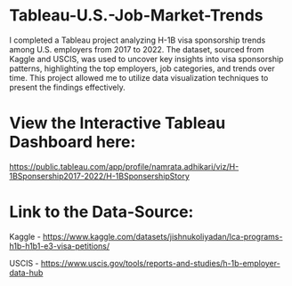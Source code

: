 # Tableau-U.S.-Job-Market-Trends

I completed a Tableau project analyzing H-1B visa sponsorship trends among U.S. employers from 2017 to 2022. The dataset, sourced from Kaggle and USCIS, was used to uncover key insights into visa sponsorship patterns, highlighting the top employers, job categories, and trends over time. This project allowed me to utilize data visualization techniques to present the findings effectively.

# View the Interactive Tableau Dashboard here:

https://public.tableau.com/app/profile/namrata.adhikari/viz/H-1BSponsership2017-2022/H-1BSponsershipStory




# Link to the Data-Source:

Kaggle - https://www.kaggle.com/datasets/jishnukoliyadan/lca-programs-h1b-h1b1-e3-visa-petitions/

USCIS - https://www.uscis.gov/tools/reports-and-studies/h-1b-employer-data-hub

